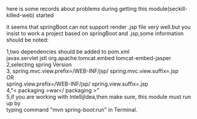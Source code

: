here is some records about problems during getting this module(seckill-killed-web) started

it seems that springBoot can not support render .jsp file very well.but you insist to work a 
project based on springBoot and .jsp,some information should be noted:
    
1,two dependencies should be added to pom.xml   
   		<dependency>
   			<groupId>javax.servlet</groupId>
   			<artifactId>jstl</artifactId>
   		</dependency>
   		<!--添加tomcat对jsp的支持-->
   		<dependency>
   		    <groupId>org.apache.tomcat.embed</groupId>
   		    <artifactId>tomcat-embed-jasper</artifactId>
   		</dependency>   
2,selecting spring Version  
3, spring.mvc.view.prefix=/WEB-INF/jsp/ 
   spring.mvc.view.suffix=.jsp  
   OR   
   spring.view.prefix=/WEB-INF/jsp/ 
   spring.view.suffix=.jsp  
4,"< packaging >war</ packaging >"    
5,if you are working with IntellijIdea,then make sure, this module must run up by  
  typing command "mvn spring-boot:run" in Terminal.

